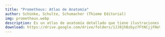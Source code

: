 ```yaml
---
title: "Prometheus: Atlas de Anatomía"
author: Schünke, Schulte, Schumacher (Thieme Editorial)
img: prometheus.webp
description: Es un atlas de anatomía detallado que tiene ilustraciones hiperrealistas y contiene varias notas sobre patologías, variantes anatómicas y aplicaciones médicas que ayudan a internalisar mejor la información. un consejito para los lectores es que siempre complementen la información con otro libro. para los estudiantes visuales es el libro perfecto, pero para los que como yo nos quedamos un poco faltos de informacion o tenemos curiosidad lo pueden ampliar con libros mas teoricos como el de campo hermoso.
download: https://drive.google.com/drive/folders/1JJ0jhBzbyz7FtNCjjFNeVUhf5A0fv5we?usp=sharing
---
```



